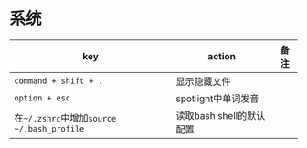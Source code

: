 # 系统

key | action | 备注
-- | -- | --
`command + shift + .` | 显示隐藏文件 | 
`option + esc` | spotlight中单词发音 | 
在`~/.zshrc`中增加`source ~/.bash_profile` | 读取bash shell的默认配置 |
